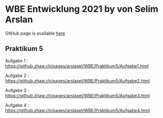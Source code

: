 # WBE Entwicklung 2021 by von Selim Arslan

GitHub page is available [here](https://github.zhaw.ch/pages/arslasel/WBE/)


##  Praktikum 5

  
Aufgabe 1 : https://github.zhaw.ch/pages/arslasel/WBE/Praktikum5/Aufgabe1.html



Aufgabe 2 : https://github.zhaw.ch/pages/arslasel/WBE/Praktikum5/Aufgabe2.html



Aufgabe 3 : https://github.zhaw.ch/pages/arslasel/WBE/Praktikum5/Aufgabe3.html



Aufgabe 4 : https://github.zhaw.ch/pages/arslasel/WBE/Praktikum5/Aufgabe4.html

